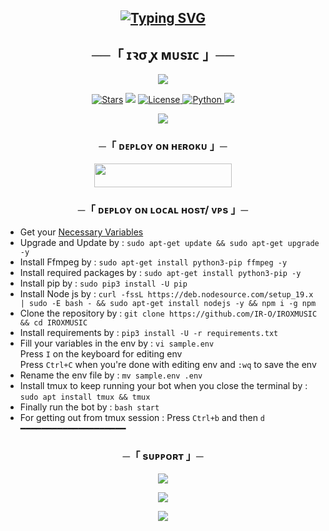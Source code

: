 <h2 align="center">
 
[![Typing SVG](https://readme-typing-svg.herokuapp.com/?lines=WELCOME+TO+IROXMUSIC+V2)](https://github.com/IR-O/IROXMUSIC)
</h2>

<h2 align="center">
    ──「 ɪꝛσ  ꭙ  ᴍᴜsɪᴄ 」──
</h2>

<p align="center">
  <img src="https://telegra.ph/file/e1ed2e0fa152a5428c893.jpg">
</p>

<p align="center">
<a href="https://github.com/IR-O/IROXMUSIC/stargazers"><img src="https://img.shields.io/github/stars/IR-O/IROXMUSIC?color=black&logo=github&logoColor=black&style=for-the-badge" alt="Stars" /></a>
<a href="https://github.com/IR-O/IROXMUSIC/network/members"> <img src="https://img.shields.io/github/forks/IR-O/IROXMUSIC?color=black&logo=github&logoColor=black&style=for-the-badge" /></a>
<a href="https://github.com/IR-O/IROXMUSIC/blob/main/LICENSE"> <img src="https://img.shields.io/badge/License-MIT-blueviolet?style=for-the-badge" alt="License" /> </a>
<a href="https://www.python.org/"> <img src="https://img.shields.io/badge/Written%20in-Python-orange?style=for-the-badge&logo=python" alt="Python" /> </a>
<a href="https://github.com/IR-O/IROXMUSIC/commits/IR-O"> <img src="https://img.shields.io/github/last-commit/IR-O/IROXMUSIC?color=blue&logo=github&logoColor=green&style=for-the-badge" /></a>
</p>

<p align="center">
  <img src="https://telegra.ph/file/53f2104a353f3819e06f3.jpg">
</p>

<h3 align="center">
    ─「 ᴅᴇᴩʟᴏʏ ᴏɴ ʜᴇʀᴏᴋᴜ 」─
</h3>

<p align="center"><a href="https://dashboard.heroku.com/new?template=https://github.com/IR-O/IROXMUSIC"> <img src="https://img.shields.io/badge/Deploy%20On%20Heroku-blueviolet?style=for-the-badge&logo=heroku" width="220" height="38.45"/></a></p>

<h3 align="center">
    ─「 ᴅᴇᴩʟᴏʏ ᴏɴ ʟᴏᴄᴀʟ ʜᴏsᴛ/ ᴠᴘs 」─
</h3>

- Get your [Necessary Variables](https://github.com/IR-O/IROXMUSIC/blob/main/sample.env)
- Upgrade and Update by :
`sudo apt-get update && sudo apt-get upgrade -y`
- Install Ffmpeg by :
`sudo apt-get install python3-pip ffmpeg -y`
- Install required packages by :
`sudo apt-get install python3-pip -y`
- Install pip by :
`sudo pip3 install -U pip`
- Install Node js by :
`curl -fssL https://deb.nodesource.com/setup_19.x | sudo -E bash - && sudo apt-get install nodejs -y && npm i -g npm`
- Clone the repository by :
`git clone https://github.com/IR-O/IROXMUSIC && cd IROXMUSIC`
- Install requirements by :
`pip3 install -U -r requirements.txt`
- Fill your variables in the env by :
`vi sample.env`<br>
Press `I` on the keyboard for editing env<br>
Press `Ctrl+C` when you're done with editing env and `:wq` to save the env<br>
- Rename the env file by :
`mv sample.env .env`
- Install tmux to keep running your bot when you close the terminal by :
`sudo apt install tmux && tmux`
- Finally run the bot by :
`bash start`
- For getting out from tmux session : Press `Ctrl+b` and then `d`<br>
━━━━━━━━━━━━━━━━━━━━

<h3 align="center">
    ─「 sᴜᴩᴩᴏʀᴛ 」─
</h3>

<p align="center">
<a href="https://t.me/iro_x_support"><img src="https://img.shields.io/badge/-Support%20Group-blue.svg?style=for-the-badge&logo=Telegram"></a>
</p>

<p align="center">
<a href="https://t.me/iro_bot_support"><img src="https://img.shields.io/badge/-Support%20Channel-blue.svg?style=for-the-badge&logo=Telegram"></a>
</p>

<p align="center">
<a href="https://t.me/shaeep43"><img src="https://img.shields.io/badge/-PIKACHU-blue.svg?style=for-the-badge&logo=Telegram"></a>
</p>
